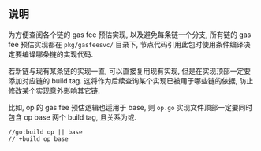 ## 说明

为方便查阅各个链的 gas fee 预估实现, 以及避免每条链一个分支, 所有链的 gas fee 预估实现都在 `pkg/gasfeesvc/` 目录下, 节点代码引用此包时使用条件编译决定要编译哪条链的实现代码.

若新链与现有某条链的实现一直, 可以直接复用现有实现, 但是在实现顶部一定要添加对应链的 build tag. 这将作为后续查询某个实现已被用于哪些链的依据, 防止修改某个实现意外影响其它链.

比如, op 的 gas fee 预估逻辑也适用于 base, 则 `op.go` 实现文件顶部一定要同时包含 op base 两个 build tag, 且关系为或.

```
//go:build op || base
// +build op base
```
